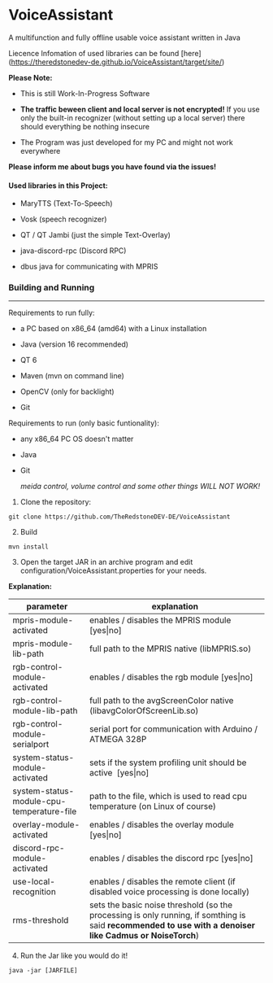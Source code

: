 # VoiceAssistant

A multifunction and fully offline usable voice assistant written in Java

Liecence Infomation of used libraries can be found [here] (https://theredstonedev-de.github.io/VoiceAssistant/target/site/)

**Please Note:**

- This is still Work-In-Progress Software

- **The traffic beween client and local server is not encrypted!** If you use only the built-in recognizer (without setting up a local server) there should everything be nothing insecure

- The Program was just developed for my PC and might not work everywhere

**Please inform me about bugs you have found via the issues!**

#### Used libraries in this Project:

- MaryTTS (Text-To-Speech)

- Vosk (speech recognizer)

- QT / QT Jambi (just the simple Text-Overlay)

- java-discord-rpc (Discord RPC)

- dbus java for communicating with MPRIS



### Building and Running

---

Requirements to run fully:

- a PC based on x86_64 (amd64) with a Linux installation

- Java (version 16 recommended)

- QT 6

- Maven (mvn on command line)

- OpenCV (only for backlight)

- Git

Requirements to run (only basic funtionality):

- any x86_64 PC OS doesn't matter

- Java

- Git
  
  *meida control, volume control and some other things WILL NOT WORK!*



1. Clone the repository:

`git clone https://github.com/TheRedstoneDEV-DE/VoiceAssistant` 

2. Build

`mvn install`

3. Open the target JAR in an archive program and edit configuration/VoiceAssistant.properties for your needs.

**Explanation:**

| parameter                                 | explanation                                                                                                                                              |
| ----------------------------------------- | -------------------------------------------------------------------------------------------------------------------------------------------------------- |
| mpris-module-activated                    | enables / disables the MPRIS module [yes\|no]                                                                                                            |
| mpris-module-lib-path                     | full path to the MPRIS native (libMPRIS.so)                                                                                                              |
| rgb-control-module-activated              | enables / disables the rgb module [yes\|no]                                                                                                              |
| rgb-control-module-lib-path               | full path to the avgScreenColor native (libavgColorOfScreenLib.so)                                                                                       |
| rgb-control-module-serialport             | serial port for communication with Arduino / ATMEGA 328P                                                                                                 |
| system-status-module-activated            | sets if the system profiling unit should be active  [yes\|no]                                                                                            |
| system-status-module-cpu-temperature-file | path to the file, which is used to read cpu temperature (on Linux of course)                                                                             |
| overlay-module-activated                  | enables / disables the overlay module [yes\|no]                                                                                                          |
| discord-rpc-module-activated              | enables / disables the discord rpc [yes\|no]                                                                                                             |
| use-local-recognition                     | enables / disables the remote client (if disabled voice processing is done locally)                                                                      |
| rms-threshold                             | sets the basic noise threshold (so the processing is only running, if somthing is said **recommended to use with a denoiser like Cadmus or NoiseTorch**) |

4. Run the Jar like you would do it!

`java -jar [JARFILE]`
